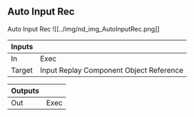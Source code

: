 ## Auto Input Rec
Auto Input Rec
![[../img/nd_img_AutoInputRec.png]]

|Inputs||
|--|--|
| In | Exec |
| Target | Input Replay Component Object Reference |

|Outputs||
|--|--|
| Out | Exec |
